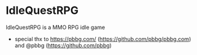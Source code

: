 # IdleQuestRPG
  IdleQuestRPG is a MMO RPG idle game
  
  - special thx to https://pbbg.com/ (https://github.com/pbbg/pbbg.com) and @pbbg (https://github.com/pbbg)
  
